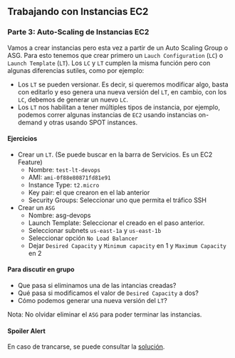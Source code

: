 ## Trabajando con Instancias EC2

### Parte 3: Auto-Scaling de Instancias EC2

Vamos a crear instancias pero esta vez a partir de un Auto Scaling Group o ASG. Para esto tenemos que crear primero un `Lauch Configuration` (`LC`) o `Launch Template` (`LT`). Los `LC` y `LT` cumplen la misma función pero con algunas diferencias sutiles, como por ejemplo:  

* Los `LT` se pueden versionar. Es decir, si queremos modificar algo, basta con editarlo y eso genera una nueva versión del `LT`, en cambio, con los `LC`, debemos de generar un nuevo `LC`.
* Los `LT` nos habilitan a tener múltiples tipos de instancia, por ejemplo, podemos correr algunas instancias de `EC2` usando instancias on-demand y otras usando SPOT instances.  

#### Ejercicios

* Crear un `LT`. (Se puede buscar en la barra de Servicios. Es un EC2 Feature)
  * Nombre: `test-lt-devops`
  * AMI: `ami-0f88e80871fd81e91`
  * Instance Type: `t2.micro`
  * Key pair: el que crearon en el lab anterior
  * Security Groups: Seleccionar uno que permita el tráfico SSH
* Crear un `ASG`
  * Nombre: asg-devops
  * Launch Template: Seleccionar el creado en el paso anterior.
  * Seleccionar subnets `us-east-1a` y `us-east-1b`
  * Seleccionar opción `No Load Balancer`
  * Dejar `Desired Capacity` y `Minimum capacity` en 1 y `Maximum Capacity` en 2

#### Para discutir en grupo

* Que pasa si eliminamos una de las intancias creadas?
* Qué pasa si modificamos el valor de `Desired Capacity` a dos?
* Cómo podemos generar una nueva versión del `LT`?


Nota: No olvidar eliminar el `ASG` para poder terminar las instancias. 
#### Spoiler Alert

En caso de trancarse, se puede consultar la [solución](./soluciones/3-Solucion_autoscaling_instancias_ec2.md).

